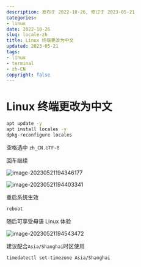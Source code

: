 ```yaml
---
description: 发布于 2022-10-26, 修订于 2023-05-21
categories:
- linux
date: 2022-10-26
slug: locale-zh
title: Linux 终端更改为中文
updated: 2023-05-21
tags:
- linux
- terminal
- zh-CN
copyright: false
---
```


# Linux 终端更改为中文

```bash
apt update -y
apt install locales -y
dpkg-reconfigure locales
```

空格选中 `zh_CN.UTF-8`

回车继续

![image-20230521194346177](https://media.opennet.top/i/2023/05/21/646a03f2e456e.png)

![image-20230521194403341](https://media.opennet.top/i/2023/05/21/646a04039c37b.png)

重启系统生效

```bash
reboot
```

随后可享受母语 Linux 体验

![image-20230521194543472](https://media.opennet.top/i/2023/05/21/646a0467c9893.png)

建议配合`Asia/Shanghai`时区使用

```bash
timedatectl set-timezone Asia/Shanghai
```

